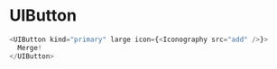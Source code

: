 # UIButton

```javascript
<UIButton kind="primary" large icon={<Iconography src="add" />}>
  Merge!
</UIButton>
```
